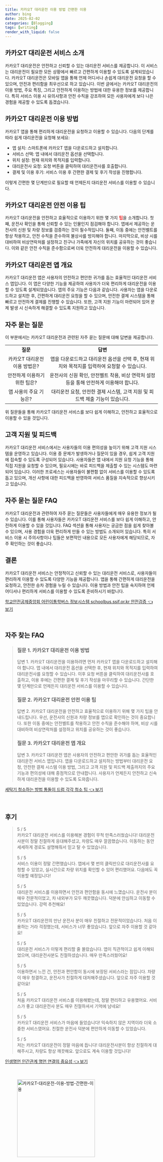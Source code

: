 ```yaml
---
title: 카카오T 대리운전 이용 방법 간편한 이용
author: bing
date: 2025-02-02
categories: [Blogging]
tags: [writing]
render_with_liquid: false
---
```



<h2 id='카카오T대리운전소개'>카카오T 대리운전 서비스 소개</h2>

<p>카카오T 대리운전은 안전하고 신뢰할 수 있는 대리운전 서비스를 제공합니다. 이 서비스는 대리운전이 필요한 모든 상황에서 빠르고 간편하게 이용할 수 있도록 설계되었습니다. 카카오T 대리운전은 모바일 앱을 통해 언제 어디서나 손쉽게 대리운전 요청을 할 수 있으며, 안전과 편리함을 최우선으로 하고 있습니다. 이번 글에서는 카카오T 대리운전의 이용 방법, 주요 특징, 그리고 안전하게 이용하는 방법에 대한 유용한 정보를 제공합니다. 특히 서비스 이용 시 유의사항과 안전 수칙을 강조하여 모든 사용자에게 보다 나은 경험을 제공할 수 있도록 돕겠습니다.</p>

<h2 id='이용방법'>카카오T 대리운전 이용 방법</h2>

<p>카카오T 앱을 통해 편리하게 대리운전을 요청하고 이용할 수 있습니다. 다음의 단계를 따라 쉽게 대리운전을 요청해 보세요:</p>

<ul>
    <li>앱 설치: 스마트폰에 카카오T 앱을 다운로드하고 설치합니다.</li>
    <li>서비스 선택: 앱 내에서 대리운전 옵션을 선택합니다.</li>
    <li>위치 설정: 현재 위치와 목적지를 입력합니다.</li>
    <li>대리운전사 요청: 요청 버튼을 클릭하여 대리운전사를 호출합니다.</li>
    <li>결제 및 이용 후기: 서비스 이용 후 간편한 결제 및 후기 작성을 진행합니다.</li>
</ul>

<p>이렇게 간편한 몇 단계만으로 필요할 때 언제든지 대리운전 서비스를 이용할 수 있습니다.</p>

<h2 id='안전이용팁'>카카오T 대리운전 안전 이용 팁</h2>

<p>카카오T 대리운전을 안전하고 효율적으로 이용하기 위한 몇 가지 <b><span style="color: #ee2323;">팁</span></b>을 소개합니다. 첫째, 운전사 확인을 통해 신뢰할 수 있는 인물인지 점검해야 합니다. 앱에서 제공하는 운전사의 신원 및 차량 정보를 검증하는 것이 필수적입니다. 둘째, 이동 중에는 안전벨트를 항상 착용하고, 안전 수칙을 준수하여 불상사를 방지해야 합니다. 마지막으로, 비상 시를 대비하여 비상연락처를 설정하고 친구나 가족에게 자신의 위치를 공유하는 것이 좋습니다. 이와 같은 안전 수칙을 준수함으로써 더욱 안전하게 대리운전을 이용할 수 있습니다.</p>

<h2 id='앱개요'>카카오T 대리운전 앱 개요</h2>

<p>카카오T 대리운전 앱은 사용자의 안전하고 편안한 귀가를 돕는 효율적인 대리운전 서비스 앱입니다. 이 앱은 다양한 기능을 제공하여 사용자가 더욱 편리하게 대리운전을 이용할 수 있도록 설계되었습니다. 앱의 주요 기능은 다음과 같습니다. 사용자는 앱을 다운로드하고 설치한 후, 간편하게 대리운전 요청을 할 수 있으며, 안전한 결제 시스템을 통해 빠르고 안전하게 결제를 진행할 수 있습니다. 또한, 고객 지원 기능이 마련되어 있어 문제 발생 시 신속하게 해결할 수 있도록 지원하고 있습니다.</p>

<h2 id='자주묻는질문'>자주 묻는 질문</h2>

<p>이 부분에서는 카카오T 대리운전과 관련된 자주 묻는 질문에 대해 답변을 제공합니다.</p>

<table>
    <tr>
        <td style="text-align: center; height: 17px;"><b>질문</b></td>
        <td style="text-align: center; height: 17px;"><b>답변</b></td>
    </tr>
    <tr>
        <td style="text-align: center; height: 17px;">카카오T 대리운전 이용 방법은?</td>
        <td style="text-align: center; height: 17px;">앱을 다운로드하고 대리운전 옵션을 선택 후, 현재 위치와 목적지를 입력하여 요청할 수 있습니다.</td>
    </tr>
    <tr>
        <td style="text-align: center; height: 17px;">안전하게 이용하기 위한 팁은?</td>
        <td style="text-align: center; height: 17px;">운전사의 신원 확인, 안전벨트 착용, 비상 연락처 설정 등을 통해 안전하게 이용해야 합니다.</td>
    </tr>
    <tr>
        <td style="text-align: center; height: 17px;">앱 사용의 주요 기능은?</td>
        <td style="text-align: center; height: 17px;">대리운전 요청, 안전한 결제 시스템, 고객 지원 및 피드백 제출 기능이 있습니다.</td>
    </tr>
</table>

<p>위 질문들을 통해 카카오T 대리운전 서비스를 보다 쉽게 이해하고, 안전하고 효율적으로 이용할 수 있을 것입니다.</p>

<h2 id='고객지원'>고객 지원 및 피드백</h2>

<p>카카오T 대리운전 서비스에서는 사용자들의 이용 편의성을 높이기 위해 고객 지원 시스템을 운영하고 있습니다. 이용 중 문제가 발생하거나 질문이 있을 경우, 쉽게 고객 지원에 접속할 수 있도록 구성되어 있습니다. 사용자들은 앱 내에서 지원 요청 기능을 통해 직접 지원을 요청할 수 있으며, 필요시에는 바로 피드백을 제출할 수 있는 시스템도 마련되어 있습니다. 이러한 프로세스는 사용자들이 불편함 없이 서비스를 이용할 수 있도록 돕고 있으며, 개선 사항에 대한 피드백을 반영하여 서비스 품질을 지속적으로 향상시키고 있습니다.</p>

<h2 id='FAQ'>자주 묻는 질문 FAQ</h2>

<p>카카오T 대리운전과 관련하여 자주 묻는 질문들은 사용자들에게 매우 유용한 정보가 될 수 있습니다. 이를 통해 사용자들은 카카오T 대리운전 서비스를 보다 쉽게 이해하고, 안전하게 이용할 수 있을 것입니다. FAQ 섹션을 통해 사용자는 궁금한 점을 쉽게 찾아볼 수 있으며, 사용 경험을 더욱 편리하게 만들 수 있는 방법도 소개되어 있습니다. 특히 서비스 이용 시 주의사항이나 팁들은 보편적인 내용으로 모든 사용자에게 해당되므로, 자주 확인하는 것이 좋습니다.</p>

<h2 id='결론'>결론</h2>

<p>카카오T 대리운전 서비스는 안정적이고 신뢰할 수 있는 대리운전 서비스로, 사용자들이 편리하게 이용할 수 있도록 다양한 기능을 제공합니다. 앱을 통해 간편하게 대리운전을 요청하고, 안전한 승차 경험을 누릴 수 있습니다. 이용 방법과 안전 팁을 숙지하여 언제 어디서나 편리하게 서비스를 이용할 수 있도록 준비하시기 바랍니다.</p>


<p><a class="click-button" title="학교안전공제중앙회 어린이통학버스 정보시스템 schoolbus.ssif.or.kr 안전검증" href="https://adkhouse.github.io/posts/%ED%95%99%EA%B5%90%EC%95%88%EC%A0%84%EA%B3%B5%EC%A0%9C%EC%A4%91%EC%95%99%ED%9A%8C-%EC%96%B4%EB%A6%B0%EC%9D%B4%ED%86%B5%ED%95%99%EB%B2%84%EC%8A%A4-%EC%A0%95%EB%B3%B4%EC%8B%9C%EC%8A%A4%ED%85%9C-schoolbus.ssif.or.kr-%EC%95%88%EC%A0%84%EA%B2%80%EC%A6%9D/" rel="dofollow">학교안전공제중앙회 어린이통학버스 정보시스템 schoolbus.ssif.or.kr 안전검증 👈 보기</a></p><br>
<h2 id='자주_찾는_FAQ'>자주 찾는 FAQ</h2>
<div itemscope="" itemtype="https://schema.org/FAQPage"> 
<blockquote> 
<div itemscope="" itemprop="mainEntity" itemtype="https://schema.org/Question"> 
<h3 itemprop="name">질문 1. 카카오T 대리운전 이용 방법 </h3> 
<div itemscope="" itemprop="acceptedAnswer" itemtype="https://schema.org/Answer"> 
<span itemprop="text"> 
<p>답변 1. 카카오T 대리운전을 이용하려면 먼저 카카오T 앱을 다운로드하고 설치해야 합니다. 앱 내에서 대리운전 옵션을 선택한 후, 현재 위치와 목적지를 입력하여 대리운전사를 요청할 수 있습니다. 이후 요청 버튼을 클릭하여 대리운전사를 호출하고, 이용 후에는 간편한 결제 및 후기 작성을 마무리할 수 있습니다. 간단한 몇 단계만으로 언제든지 대리운전 서비스를 이용할 수 있습니다.</p> 
</span> 
</div> 
</div> 

<div itemscope="" itemprop="mainEntity" itemtype="https://schema.org/Question"> 
<h3 itemprop="name">질문 2. 카카오T 대리운전 안전 이용 팁 </h3> 
<div itemscope="" itemprop="acceptedAnswer" itemtype="https://schema.org/Answer"> 
<span itemprop="text"> 
<p>답변 2. 카카오T 대리운전을 안전하고 효율적으로 이용하기 위해 몇 가지 팁을 안내드립니다. 우선, 운전사의 신원과 차량 정보를 앱으로 확인하는 것이 중요합니다. 또한 이동 중에는 안전벨트를 착용하고 안전 수칙을 준수해야 하며, 비상 시를 대비하여 비상연락처를 설정하고 위치를 공유하는 것이 좋습니다.</p> 
</span> 
</div> 
</div> 

<div itemscope="" itemprop="mainEntity" itemtype="https://schema.org/Question"> 
<h3 itemprop="name">질문 3. 카카오T 대리운전 앱 개요 </h3> 
<div itemscope="" itemprop="acceptedAnswer" itemtype="https://schema.org/Answer"> 
<span itemprop="text"> 
<p>답변 3. 카카오T 대리운전 앱은 사용자의 안전하고 편안한 귀가를 돕는 효율적인 대리운전 서비스 앱입니다. 앱을 다운로드하고 설치하는 방법부터 대리운전 요청, 안전한 결제 시스템 이용 방법, 그리고 고객 지원 및 피드백 제출까지의 주요 기능과 편의성에 대해 중점적으로 안내합니다. 사용자가 언제든지 안전하고 신속하게 대리운전을 이용할 수 있도록 도와줍니다.</p> 
</span> 
</div> 
</div> 

</blockquote> 
</div>
<p><a class="click-button" title="세탁기 청소하는 방법 통돌이 드럼 각각 청소 팁" href="https://adkhouse.github.io/posts/%EC%84%B8%ED%83%81%EA%B8%B0-%EC%B2%AD%EC%86%8C%ED%95%98%EB%8A%94-%EB%B0%A9%EB%B2%95-%ED%86%B5%EB%8F%8C%EC%9D%B4-%EB%93%9C%EB%9F%BC-%EA%B0%81%EA%B0%81-%EC%B2%AD%EC%86%8C-%ED%8C%81/" rel="dofollow">세탁기 청소하는 방법 통돌이 드럼 각각 청소 팁 👈 보기</a></p><br>
<h2 id='후기'>후기</h2>
<div itemscope itemtype="https://schema.org/Product">
  <blockquote>
  <div itemprop="review" itemscope itemtype="https://schema.org/Review">
      <div itemprop="reviewRating" itemscope itemtype="https://schema.org/Rating"> <span itemprop="ratingValue">5</span> / <span itemprop="bestRating">5</span> </div>
      <span itemprop="reviewBody">카카오T 대리운전 서비스를 이용해본 경험이 무척 만족스러웠습니다! 대리운전사분이 정말 친절하게 응대해주셨고, 차량도 매우 깔끔했습니다. 이동하는 동안 세세하게 경로도 설명해줘서 믿고 탈 수 있었습니다.</span>
  </div>
  <br>
  <div itemprop="review" itemscope itemtype="https://schema.org/Review">
      <div itemprop="reviewRating" itemscope itemtype="https://schema.org/Rating"> <span itemprop="ratingValue">5</span> / <span itemprop="bestRating">5</span> </div>
      <span itemprop="reviewBody">서비스 이용이 정말 간편했습니다. 앱에서 몇 번의 클릭만으로 대리운전사를 요청할 수 있었고, 실시간으로 차량 위치를 확인할 수 있어 편리했어요. 다음에도 꼭 이용할 예정입니다!</span>
  </div>
  <br>
  <div itemprop="review" itemscope itemtype="https://schema.org/Review">
      <div itemprop="reviewRating" itemscope itemtype="https://schema.org/Rating"> <span itemprop="ratingValue">5</span> / <span itemprop="bestRating">5</span> </div>
      <span itemprop="reviewBody">대리운전 서비스를 이용하면서 안전과 편안함을 동시에 느꼈습니다. 운전사 분이 매우 전문적이었고, 차 내외부가 모두 깨끗했습니다. 덕분에 안심하고 이동할 수 있었습니다. 강력 추천해요!</span>
  </div>
  <br>
  <div itemprop="review" itemscope itemtype="https://schema.org/Review">
      <div itemprop="reviewRating" itemscope itemtype="https://schema.org/Rating"> <span itemprop="ratingValue">5</span> / <span itemprop="bestRating">5</span> </div>
      <span itemprop="reviewBody">카카오T 대리운전의 만난 운전사 분이 매우 친절하고 전문적이었습니다. 처음 이용하는 거라 걱정했는데, 서비스가 너무 좋았습니다. 앞으로 자주 이용할 것 같아요!</span>
  </div>
  <br>
  <div itemprop="review" itemscope itemtype="https://schema.org/Review">
      <div itemprop="reviewRating" itemscope itemtype="https://schema.org/Rating"> <span itemprop="ratingValue">5</span> / <span itemprop="bestRating">5</span> </div>
      <span itemprop="reviewBody">대리운전 서비스가 이렇게 편리할 줄 몰랐습니다. 앱이 직관적이고 쉽게 이해되었으며, 대리운전사분도 친절하셨습니다. 매우 만족스러웠어요!</span>
  </div>
  <br>
  <div itemprop="review" itemscope itemtype="https://schema.org/Review">
      <div itemprop="reviewRating" itemscope itemtype="https://schema.org/Rating"> <span itemprop="ratingValue">5</span> / <span itemprop="bestRating">5</span> </div>
      <span itemprop="reviewBody">이용하면서 느낀 건, 안전과 편안함이 동시에 보장된 서비스라는 점입니다. 차량이 매우 청결하고, 운전사가 친절하게 대처해주셨습니다. 앞으로 자주 이용할 것 같아요!</span>
  </div>
  <br>
  <div itemprop="review" itemscope itemtype="https://schema.org/Review">
      <div itemprop="reviewRating" itemscope itemtype="https://schema.org/Rating"> <span itemprop="ratingValue">5</span> / <span itemprop="bestRating">5</span> </div>
      <span itemprop="reviewBody">처음 카카오T 대리운전 서비스를 이용해봤는데, 정말 편리하고 유용했어요. 서비스가 좋고 대리운전사 분도 매우 친절하셔서 기억에 남네요!</span>
  </div>
  <br>
  <div itemprop="review" itemscope itemtype="https://schema.org/Review">
      <div itemprop="reviewRating" itemscope itemtype="https://schema.org/Rating"> <span itemprop="ratingValue">5</span> / <span itemprop="bestRating">5</span> </div>
      <span itemprop="reviewBody">카카오T 대리운전 서비스가 마음에 들었습니다! 익숙하지 않은 지역이라 더욱 소중한 서비스였어요. 친절한 운전사 덕분에 편안하게 이동할 수 있었습니다.</span>
  </div>
  <br>
  <div itemprop="review" itemscope itemtype="https://schema.org/Review">
      <div itemprop="reviewRating" itemscope itemtype="https://schema.org/Rating"> <span itemprop="ratingValue">5</span> / <span itemprop="bestRating">5</span> </div>
      <span itemprop="reviewBody">저는 카카오T 대리운전이 정말 마음에 듭니다! 대리운전사분이 항상 친절하게 대해주시고, 차량도 항상 깨끗해요. 앞으로도 계속 이용할 것입니다!</span>
  </div>
  </blockquote>
</div>
<p><a class="click-button" title="인생명언 인간관계 명언 연결의 중요성" href="https://adkhouse.github.io/posts/%EC%9D%B8%EC%83%9D%EB%AA%85%EC%96%B8-%EC%9D%B8%EA%B0%84%EA%B4%80%EA%B3%84-%EB%AA%85%EC%96%B8-%EC%97%B0%EA%B2%B0%EC%9D%98-%EC%A4%91%EC%9A%94%EC%84%B1/" rel="dofollow">인생명언 인간관계 명언 연결의 중요성 👈 보기</a></p><br>
<figure class="image"><img src="https://adkhouse.github.io/assets/img/thumbnail/카카오T-대리운전-이용-방법-간편한-이용.webp" alt="카카오T-대리운전-이용-방법-간편한-이용" width="256" height="256"></figure>